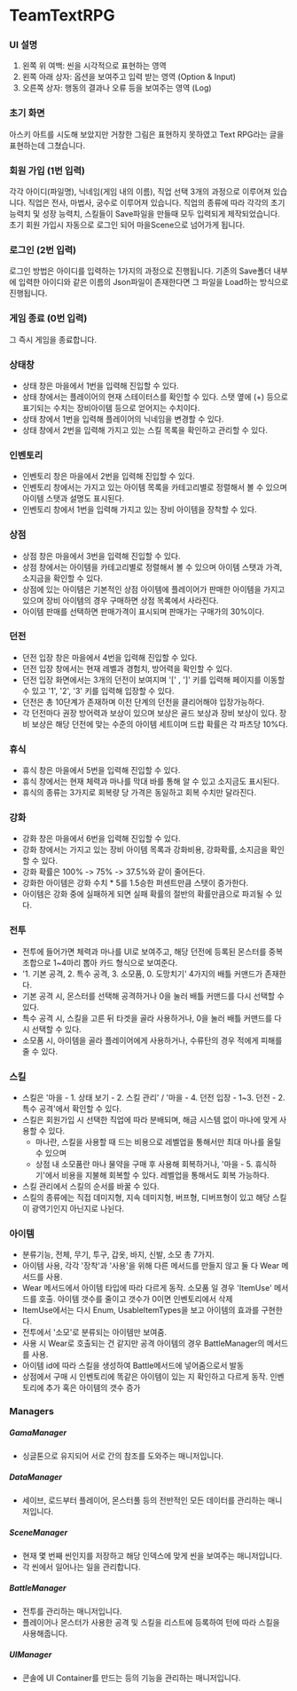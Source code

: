 # TeamTextRPG

### UI 설명

1. 왼쪽 위 여백: 씬을 시각적으로 표현하는 영역
2. 왼쪽 아래 상자: 옵션을 보여주고 입력 받는 영역 (Option & Input)
3. 오른쪽 상자: 행동의 결과나 오류 등을 보여주는 영역 (Log)

### 초기 화면 

아스키 아트를 시도해 보았지만 거창한 그림은 표현하지 못하였고 Text RPG라는 글을 표현하는데 그쳤습니다.

### 회원 가입 (1번 입력)

각각 아이디(파일명), 닉네임(게임 내의 이름), 직업 선택 3개의 과정으로 이루어져 있습니다.
직업은 전사, 마법사, 궁수로 이루어져 있습니다.
직업의 종류에 따라 각각의 초기 능력치 및 성장 능력치, 스킬들이 Save파일을 만들때 모두 입력되게 제작되었습니다.
초기 회원 가입시 자동으로 로그인 되어 마을Scene으로 넘어가게 됩니다.
	
### 로그인 (2번 입력)

로그인 방법은 아이디를 입력하는 1가지의 과정으로 진행됩니다.
기존의 Save폴더 내부에 입력한 아이디와 같은 이름의 Json파일이 존재한다면 그 파일을 Load하는 방식으로 진행됩니다.

### 게임 종료 (0번 입력)

그 즉시 게임을 종료합니다.

### 상태창
* 상태 창은 마을에서 1번을 입력해 진입할 수 있다.
* 상태 창에서는 플레이어의 현재 스테이터스를 확인할 수 있다. 스탯 옆에 (+) 등으로 표기되는 수치는 장비아이템 등으로 얻어지는 수치이다.
* 상태 창에서 1번을 입력해 플레이어의 닉네임을 변경할 수 있다.
* 상태 창에서 2번을 입력해 가지고 있는 스킬 목록을 확인하고 관리할 수 있다.

### 인벤토리
* 인벤토리 창은 마을에서 2번을 입력해 진입할 수 있다.
* 인벤토리 창에서는 가지고 있는 아이템 목록을 카테고리별로 정렬해서 볼 수 있으며 아이템 스탯과 설명도 표시된다.
* 인벤토리 창에서 1번을 입력해 가지고 있는 장비 아이템을 장착할 수 있다.

### 상점
* 상점 창은 마을에서 3번을 입력해 진입할 수 있다.
* 상점 창에서는 아이템을 카테고리별로 정렬해서 볼 수 있으며 아이템 스탯과 가격, 소지금을 확인할 수 있다.
* 상점에 있는 아이템은 기본적인 상점 아이템에 플레이어가 판매한 아이템을 가지고 있으며 장비 아이템의 경우 구매하면 상점 목록에서 사라진다.
* 아이템 판매를 선택하면 판매가격이 표시되며 판매가는 구매가의 30%이다.

### 던전
* 던전 입장 창은 마을에서 4번을 입력해 진입할 수 있다.
* 던전 입장 창에서는 현재 레벨과 경험치, 방어력을 확인할 수 있다.
* 던전 입장 화면에서는 3개의 던전이 보여지며 '[' , ']' 키를 입력해 페이지를 이동할 수 있고 '1', '2', '3' 키를 입력해 입장할 수 있다.
* 던전은 총 10단계가 존재하며 이전 단계의 던전을 클리어해야 입장가능하다.
* 각 던전마다 권장 방어력과 보상이 있으며 보상은 골드 보상과 장비 보상이 있다.
장비 보상은 해당 던전에 맞는 수준의 아이템 세트이며 드랍 확률은 각 파츠당 10%다.

### 휴식
* 휴식 창은 마을에서 5번을 입력해 진입할 수 있다.
* 휴식 창에서는 현재 체력과 마나를 막대 바를 통해 알 수 있고 소지금도 표시된다.
* 휴식의 종류는 3가지로 회복량 당 가격은 동일하고 회복 수치만 달라진다.

### 강화
* 강화 창은 마을에서 6번을 입력해 진입할 수 있다.
* 강화 창에서는 가지고 있는 장비 아이템 목록과 강화비용, 강화확률, 소지금을 확인할 수 있다.
* 강화 확률은 100% -> 75% -> 37.5%와 같이 줄어든다.
* 강화한 아이템은 강화 수치 * 5를 1.5승한 퍼센트만큼 스탯이 증가한다.
* 아이템은 강화 중에 실패하게 되면 실패 확률의 절반의 확률만큼으로 파괴될 수 있다.

### 전투

* 전투에 들어가면 체력과 마나를 UI로 보여주고, 해당 던전에 등록된 몬스터를 중복 조합으로 1~4마리 뽑아 카드 형식으로 보여준다.
* '1. 기본 공격, 2. 특수 공격, 3. 소모품, 0. 도망치기' 4가지의 배틀 커맨드가 존재한다.
* 기본 공격 시, 몬스터를 선택해 공격하거나 0을 눌러 배틀 커맨드를 다시 선택할 수 있다.
* 특수 공격 시, 스킬을 고른 뒤 타겟을 골라 사용하거나, 0을 눌러 배틀 커맨드를 다시 선택할 수 있다.
* 소모품 시, 아이템을 골라 플레이어에게 사용하거나, 수류탄의 경우 적에게 피해를 줄 수 있다.

### 스킬

* 스킬은 '마을 - 1. 상태 보기 - 2. 스킬 관리' / '마을 - 4. 던전 입장 - 1~3. 던전 - 2. 특수 공격'에서 확인할 수 있다.
* 스킬은 회원가입 시 선택한 직업에 따라 분배되며, 해금 시스템 없이 마나에 맞게 사용할 수 있다.
  - 마나란, 스킬을 사용할 때 드는 비용으로 레벨업을 통해서만 최대 마나를 올릴 수 있으며
  - 상점 내 소모품란 마나 물약을 구매 후 사용해 회복하거나, '마을 - 5. 휴식하기'에서 비용을 지불해 회복할 수 있다. 레벨업을 통해서도 회복 가능하다.
* 스킬 관리에서 스킬의 순서를 바꿀 수 있다.
* 스킬의 종류에는 직접 데미지형, 지속 데미지형, 버프형, 디버프형이 있고 해당 스킬이 광역기인지 아닌지로 나뉜다.

### 아이템 
* 분류기능, 전체, 무기, 투구, 갑옷, 바지, 신발, 소모 총 7가지.
* 아이템 사용, 각각 '장착'과 '사용'을 위해 다른 메서드를 만들지 않고 둘 다 Wear 메서드를 사용. 
* Wear 메서드에서 아이템 타입에 따라 다르게 동작. 소모품 일 경우 'ItemUse' 메서드를 호출. 아이템 갯수를 줄이고 갯수가 0이면 인벤토리에서 삭제
* ItemUse에서는 다시  Enum, UsableItemTypes을 보고 아이템의 효과를 구현한다.
* 전투에서 '소모'로 분류되는 아이템만 보여줌.
* 사용 시 Wear로 호출되는 건 같지만 공격 아이템의 경우 BattleManager의 메서드를 사용.
* 아이템 id에 따라 스킬을 생성하여 Battle메서드에 넣어줌으로서 발동
* 상점에서 구매 시 인벤토리에 똑같은 아이템이 있는 지 확인하고 다르게 동작. 인벤토리에 추가 혹은 아이템의 갯수 증가

### Managers

##### GamaManager

* 싱글톤으로 유지되어 서로 간의 참조를 도와주는 매니저입니다.

##### DataManager

* 세이브, 로드부터 플레이어, 몬스터풀 등의 전반적인 모든 데이터를 관리하는 매니저입니다.

##### SceneManager

* 현재 몇 번째 씬인지를 저장하고 해당 인덱스에 맞게 씬을 보여주는 매니저입니다.
* 각 씬에서 일어나는 일을 관리합니다.

##### BattleManager

* 전투를 관리하는 매니저입니다.
* 플레이어나 몬스터가 사용한 공격 및 스킬을 리스트에 등록하여 턴에 따라 스킬을 사용해줍니다.

##### UIManager

* 콘솔에 UI Container를 만드는 등의 기능을 관리하는 매니저입니다.
